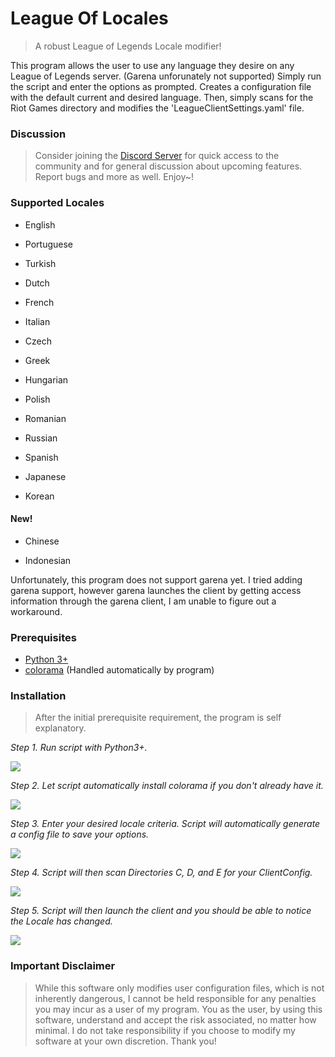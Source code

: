 # League Of Locales
 > A robust League of Legends Locale modifier!


This program allows the user to use any language they desire on any League of Legends server. (Garena unforunately not supported)
Simply run the script and enter the options as prompted. Creates a configuration file with the 
default current and desired language. Then, simply scans for the Riot Games directory and modifies
the 'LeagueClientSettings.yaml' file.

### Discussion
>Consider joining the [Discord Server](https://discord.gg/4hajzDQ) for quick access to the community and for general discussion about 
upcoming features. Report bugs and more as well. Enjoy~!

### Supported Locales

* English

* Portuguese

* Turkish

* Dutch

* French

* Italian

* Czech

* Greek

* Hungarian

* Polish

* Romanian

* Russian

* Spanish

* Japanese

* Korean

#### New!

* Chinese

* Indonesian

Unfortunately, this program does not support garena yet. I tried adding garena support, however garena launches the client by getting access information through the garena client, I am unable to figure out a workaround.

### Prerequisites
* [Python 3+](https://www.python.org/downloads/)
* [colorama](https://pypi.org/project/colorama/) (Handled automatically by program)

### Installation
> After the initial prerequisite requirement, the program is self explanatory.
>

*Step 1. Run script with Python3+.*

![](https://cdn.discordapp.com/attachments/679049093913378822/679188714731208704/69958a0534d53d5e4a62dbf5474226f6.png)

*Step 2. Let script automatically install colorama if you don't already have it.*

![](https://cdn.discordapp.com/attachments/679049093913378822/679189326222852106/559e4d17298f3e4a00ada27a1fc4d71b.png)

*Step 3. Enter your desired locale criteria. Script will automatically generate a config file to save your options.*

![](https://cdn.discordapp.com/attachments/679049093913378820/679187643325480990/96ab1e4a0f827b2a21264675315b6556.png)

*Step 4. Script will then scan Directories C, D, and E for your ClientConfig.*

![](https://cdn.discordapp.com/attachments/679049093913378822/679190267361755136/b352a22ad1584cd22e5e32ec1d7f853f.png)

*Step 5. Script will then launch the client and you should be able to notice the Locale has changed.*

![](https://cdn.discordapp.com/attachments/679049093913378822/679190951176044545/c4629114b6a8bb2b0499bce2017e1bd3.png)

### Important Disclaimer
> While this software only modifies user configuration files, which is not inherently dangerous, I cannot be held 
>responsible for any penalties you may incur as a user of my program. You as the user, by using this software, 
>understand and accept the risk associated, no matter how minimal. I do not take responsibility if you choose to modify 
>my software at your own discretion. Thank you!
